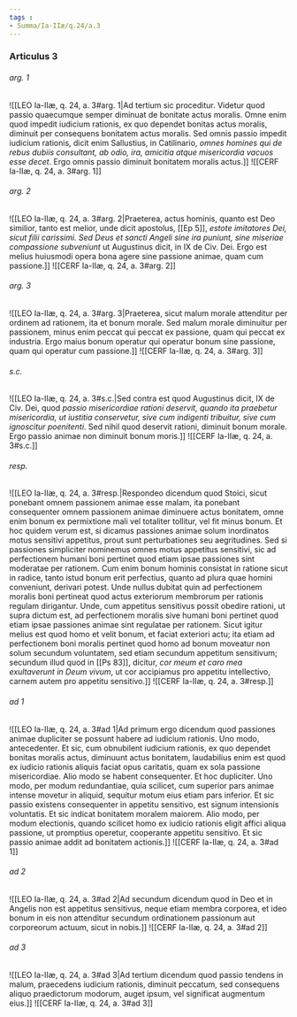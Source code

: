 ```yaml
---
tags : 
- Summa/Ia-IIæ/q.24/a.3
---
```


### Articulus 3

###### arg. 1
![[LEO Ia-IIæ, q. 24, a. 3#arg. 1|Ad tertium sic proceditur. Videtur quod passio quaecumque semper diminuat de bonitate actus moralis. Omne enim quod impedit iudicium rationis, ex quo dependet bonitas actus moralis, diminuit per consequens bonitatem actus moralis. Sed omnis passio impedit iudicium rationis, dicit enim Sallustius, in Catilinario, *omnes homines qui de rebus dubiis consultant, ab odio, ira, amicitia atque misericordia vacuos esse decet*. Ergo omnis passio diminuit bonitatem moralis actus.]]
![[CERF Ia-IIæ, q. 24, a. 3#arg. 1]]

###### arg. 2
![[LEO Ia-IIæ, q. 24, a. 3#arg. 2|Praeterea, actus hominis, quanto est Deo similior, tanto est melior, unde dicit apostolus, [[Ep 5]], *estote imitatores Dei, sicut filii carissimi. Sed Deus et sancti Angeli sine ira puniunt, sine miseriae compassione subveniunt* ut Augustinus dicit, in IX de Civ. Dei. Ergo est melius huiusmodi opera bona agere sine passione animae, quam cum passione.]]
![[CERF Ia-IIæ, q. 24, a. 3#arg. 2]]

###### arg. 3
![[LEO Ia-IIæ, q. 24, a. 3#arg. 3|Praeterea, sicut malum morale attenditur per ordinem ad rationem, ita et bonum morale. Sed malum morale diminuitur per passionem, minus enim peccat qui peccat ex passione, quam qui peccat ex industria. Ergo maius bonum operatur qui operatur bonum sine passione, quam qui operatur cum passione.]]
![[CERF Ia-IIæ, q. 24, a. 3#arg. 3]]

###### s.c.
![[LEO Ia-IIæ, q. 24, a. 3#s.c.|Sed contra est quod Augustinus dicit, IX de Civ. Dei, quod *passio misericordiae rationi deservit, quando ita praebetur misericordia, ut iustitia conservetur, sive cum indigenti tribuitur, sive cum ignoscitur poenitenti*. Sed nihil quod deservit rationi, diminuit bonum morale. Ergo passio animae non diminuit bonum moris.]]
![[CERF Ia-IIæ, q. 24, a. 3#s.c.]]

###### resp.
![[LEO Ia-IIæ, q. 24, a. 3#resp.|Respondeo dicendum quod Stoici, sicut ponebant omnem passionem animae esse malam, ita ponebant consequenter omnem passionem animae diminuere actus bonitatem, omne enim bonum ex permixtione mali vel totaliter tollitur, vel fit minus bonum. Et hoc quidem verum est, si dicamus passiones animae solum inordinatos motus sensitivi appetitus, prout sunt perturbationes seu aegritudines. Sed si passiones simpliciter nominemus omnes motus appetitus sensitivi, sic ad perfectionem humani boni pertinet quod etiam ipsae passiones sint moderatae per rationem. Cum enim bonum hominis consistat in ratione sicut in radice, tanto istud bonum erit perfectius, quanto ad plura quae homini conveniunt, derivari potest. Unde nullus dubitat quin ad perfectionem moralis boni pertineat quod actus exteriorum membrorum per rationis regulam dirigantur. Unde, cum appetitus sensitivus possit obedire rationi, ut supra dictum est, ad perfectionem moralis sive humani boni pertinet quod etiam ipsae passiones animae sint regulatae per rationem. Sicut igitur melius est quod homo et velit bonum, et faciat exteriori actu; ita etiam ad perfectionem boni moralis pertinet quod homo ad bonum moveatur non solum secundum voluntatem, sed etiam secundum appetitum sensitivum; secundum illud quod in [[Ps 83]], dicitur, *cor meum et caro mea exultaverunt in Deum vivum*, ut cor accipiamus pro appetitu intellectivo, carnem autem pro appetitu sensitivo.]]
![[CERF Ia-IIæ, q. 24, a. 3#resp.]]

###### ad 1
![[LEO Ia-IIæ, q. 24, a. 3#ad 1|Ad primum ergo dicendum quod passiones animae dupliciter se possunt habere ad iudicium rationis. Uno modo, antecedenter. Et sic, cum obnubilent iudicium rationis, ex quo dependet bonitas moralis actus, diminuunt actus bonitatem, laudabilius enim est quod ex iudicio rationis aliquis faciat opus caritatis, quam ex sola passione misericordiae. Alio modo se habent consequenter. Et hoc dupliciter. Uno modo, per modum redundantiae, quia scilicet, cum superior pars animae intense movetur in aliquid, sequitur motum eius etiam pars inferior. Et sic passio existens consequenter in appetitu sensitivo, est signum intensionis voluntatis. Et sic indicat bonitatem moralem maiorem. Alio modo, per modum electionis, quando scilicet homo ex iudicio rationis eligit affici aliqua passione, ut promptius operetur, cooperante appetitu sensitivo. Et sic passio animae addit ad bonitatem actionis.]]
![[CERF Ia-IIæ, q. 24, a. 3#ad 1]]

###### ad 2
![[LEO Ia-IIæ, q. 24, a. 3#ad 2|Ad secundum dicendum quod in Deo et in Angelis non est appetitus sensitivus, neque etiam membra corporea, et ideo bonum in eis non attenditur secundum ordinationem passionum aut corporeorum actuum, sicut in nobis.]]
![[CERF Ia-IIæ, q. 24, a. 3#ad 2]]

###### ad 3
![[LEO Ia-IIæ, q. 24, a. 3#ad 3|Ad tertium dicendum quod passio tendens in malum, praecedens iudicium rationis, diminuit peccatum, sed consequens aliquo praedictorum modorum, auget ipsum, vel significat augmentum eius.]]
![[CERF Ia-IIæ, q. 24, a. 3#ad 3]]


